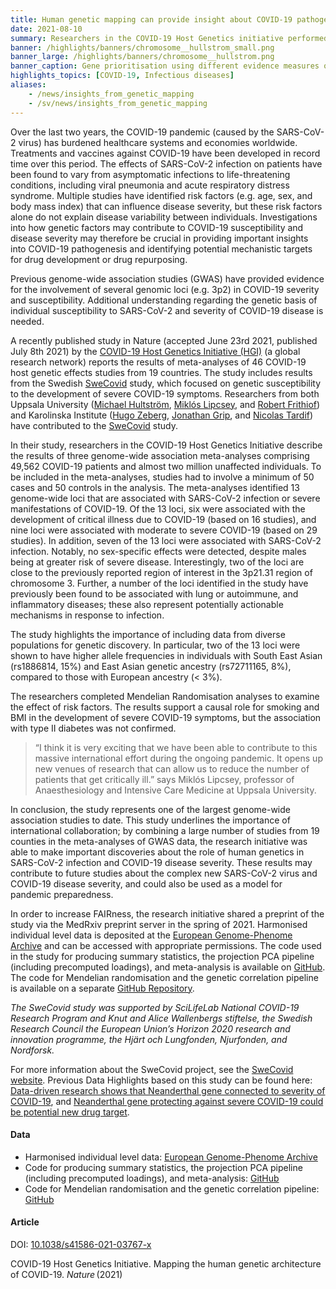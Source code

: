 ```yaml
---
title: Human genetic mapping can provide insight about COVID-19 pathogenesis and drug development
date: 2021-08-10
summary: Researchers in the COVID-19 Host Genetics initiative performed genome-wide association meta-analyses to examine the loci involved in the variation of COVID-19 disease severity and susceptibility between individuals. The data and code used in the project have been made available.
banner: /highlights/banners/chromosome__hullstrom_small.png
banner_large: /highlights/banners/chromosome__hullstrom.png
banner_caption: Gene prioritisation using different evidence measures of gene annotation.
highlights_topics: [COVID-19, Infectious diseases]
aliases:
    - /news/insights_from_genetic_mapping
    - /sv/news/insights_from_genetic_mapping
---
```


Over the last two years, the COVID-19 pandemic (caused by the SARS-CoV-2 virus) has burdened healthcare systems and economies worldwide. Treatments and vaccines against COVID-19 have been developed in record time over this period. The effects of SARS-CoV-2 infection on patients have been found to vary from asymptomatic infections to life-threatening conditions, including viral pneumonia and acute respiratory distress syndrome. Multiple studies have identified risk factors (e.g. age, sex, and body mass index) that can influence disease severity, but these risk factors alone do not explain disease variability between individuals. Investigations into how genetic factors may contribute to COVID-19 susceptibility and disease severity may therefore be crucial in providing important insights into COVID-19 pathogenesis and identifying potential mechanistic targets for drug development or drug repurposing.

Previous genome-wide association studies (GWAS) have provided evidence for the involvement of several genomic loci (e.g. 3p2) in COVID-19 severity and susceptibility. Additional understanding regarding the genetic basis of individual susceptibility to SARS-CoV-2 and severity of COVID-19 disease is needed.

A recently published study in Nature (accepted June 23rd 2021, published July 8th 2021) by the [COVID-19 Host Genetics Initiative (HGI)](https://www.covid19hg.org) (a global research network) reports the results of meta-analyses of 46 COVID-19 host genetic effects studies from 19 countries. The study includes results from the Swedish [SweCovid](https://swecovid.org) study, which focused on genetic susceptibility to the development of severe COVID-19 symptoms. Researchers from both Uppsala University ([Michael Hultström](https://katalog.uu.se/empinfo/?id=N1-714), [Miklós Lipcsey](https://katalog.uu.se/empinfo/?id=N4-330), and [Robert Frithiof](https://katalog.uu.se/empinfo/?id=N12-1848)) and Karolinska Institute ([Hugo Zeberg](https://medarbetare.ki.se/people/hugo-zeberg), [Jonathan Grip](https://medarbetare.ki.se/people/jonathan-grip), and [Nicolas Tardif](https://medarbetare.ki.se/people/nicolas-tardif)) have contributed to the [SweCovid](https://swecovid.org) study.

In their study, researchers in the COVID-19 Host Genetics Initiative describe the results of three genome-wide association meta-analyses comprising 49,562 COVID-19 patients and almost two million unaffected individuals. To be included in the meta-analyses, studies had to involve a minimum of 50 cases and 50 controls in the analysis. The meta-analyses identified 13 genome-wide loci that are associated with SARS-CoV-2 infection or severe manifestations of COVID-19. Of the 13 loci, six were associated with the development of critical illness due to COVID-19 (based on 16 studies), and nine loci were associated with moderate to severe COVID-19 (based on 29 studies). In addition, seven of the 13 loci were associated with SARS-CoV-2 infection. Notably, no sex-specific effects were detected, despite males being at greater risk of severe disease. Interestingly, two of the loci are close to the previously reported region of interest in the 3p21.31 region of chromosome 3. Further, a number of the loci identified in the study have previously been found to be associated with lung or autoimmune, and inflammatory diseases; these also represent potentially actionable mechanisms in response to infection.

The study highlights the importance of including data from diverse populations for genetic discovery. In particular, two of the 13 loci were shown to have higher allele frequencies in individuals with South East Asian (rs1886814, 15%) and East Asian genetic ancestry (rs72711165, 8%), compared to those with European ancestry (< 3%).

The researchers completed Mendelian Randomisation analyses to examine the effect of risk factors. The results support a causal role for smoking and BMI in the development of severe COVID-19 symptoms, but the association with type II diabetes was not confirmed.

> “I think it is very exciting that we have been able to contribute to this massive international effort during the ongoing pandemic. It opens up new venues of research that can allow us to reduce the number of patients that get critically ill.” says Miklós Lipcsey, professor of Anaesthesiology and Intensive Care Medicine at Uppsala University.

In conclusion, the study represents one of the largest genome-wide association studies to date. This study underlines the importance of international collaboration; by combining a large number of studies from 19 counties in the meta-analyses of GWAS data, the research initiative was able to make important discoveries about the role of human genetics in SARS-CoV-2 infection and COVID-19 disease severity. These results may contribute to future studies about the complex new SARS-CoV-2 virus and COVID-19 disease severity, and could also be used as a model for pandemic preparedness.

In order to increase FAIRness, the research initiative shared a preprint of the study via the MedRxiv preprint server in the spring of 2021. Harmonised individual level data is deposited at the [European Genome-Phenome Archive](https://ega-archive.org/studies/EGAS00001005304) and can be accessed with appropriate permissions. The code used in the study for producing summary statistics, the projection PCA pipeline (including precomputed loadings), and meta-analysis is available on [GitHub](https://github.com/covid19-hg/). The code for Mendelian randomisation and the genetic correlation pipeline is available on a separate [GitHub Repository](https://github.com/marcoralab/MRcovid).

*The SweCovid study was supported by SciLifeLab National COVID-19 Research Program and Knut and Alice Wallenbergs stiftelse, the Swedish Research Council the European Union’s Horizon 2020 research and innovation programme, the Hjärt och Lungfonden, Njurfonden, and Nordforsk.*

For more information about the SweCovid project, see the [SweCovid website](https://swecovid.org/). Previous Data Highlights based on this study can be found here: [Data-driven research shows that Neanderthal gene connected to severity of COVID-19](https://www.covid19dataportal.se/news/neanderthal_gene_data_driven/), and [Neanderthal gene protecting against severe COVID-19 could be potential new drug target](https://www.covid19dataportal.se/news/neanderthal-gene-protecting/).

#### Data

- Harmonised individual level data: [European Genome-Phenome Archive](https://ega-archive.org/studies/EGAS00001005304)
- Code for producing summary statistics, the projection PCA pipeline (including precomputed loadings), and meta-analysis: [GitHub](https://github.com/covid19-hg/)
- Code for Mendelian randomisation and the genetic correlation pipeline: [GitHub](https://github.com/marcoralab/MRcovid)

#### Article

DOI: [10.1038/s41586-021-03767-x](https://doi.org/10.1038/s41586-021-03767-x)

COVID-19 Host Genetics Initiative. Mapping the human genetic architecture of COVID-19. *Nature* (2021)
